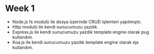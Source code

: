 # Week 1 

* Node.js fs modulü ile dosya üzerinde CRUD işlemleri yapılmıştır.
* Http modulü ile kendi sunucumuzu yazdık.
* Express.js ile kendi sunucumuzu yazdık template engine olarak pug kullandım.
* Koa.js ile kendi sunucumuzu yazdık template engine olarak ejs kullandım.